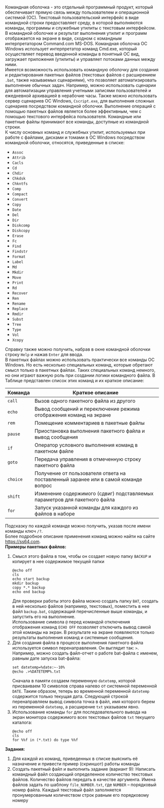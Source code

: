 Командная оболочка - это отдельный программный продукт, который обеспечивает прямую связь между пользователем и операционной системой (ОС). Текстовый пользовательский интерфейс в виде командной строки предоставляет среду, в которой выполняются команды, программы и служебные утилиты с текстовым интерфейсом. В командной оболочке и результат выполнения утилит и программ отображается на экране в виде, сходном с командным интерпретатором Command.com MS-DOS. Командная оболочка ОС Windows использует интерпретатор команд Cmd.exe, который осуществляет перевод введенной команды в понятный ОС вид, загружает приложения (утилиты) и управляет потоками данных между ними.  
Имеется возможность использовать командную оболочку для создания и редактирования пакетных файлов (текстовых файлов с расширением `.bat`, также называемых сценариями), что позволяет автоматизировать выполнение обычных задач. Например, можно использовать сценарии для автоматизации управления учетными записями пользователей и ежедневной архивацией в нерабочие часы. Также можно использовать сервер сценариев ОС Windows, `Cscript.exe`, для выполнения сложных сценариев посредством командной оболочки. Выполнение операций с помощью пакетных файлов является более эффективным, чем с помощью текстового интерфейса пользователя. Командные или пакетные файлы принимают все команды, доступные из командной строки.  
К числу основных команд и служебных утилит, используемых при работе с файлами, дисками и томами в ОС Windows посредством командной оболочки, относятся, приведенные в списке:  
- `Assoc`
- `Attrib`
- `Cacls`
- `Cd`
- `Chdir`
- `Chkdsk`
- `Chkntfs`
- `Comp`
- `Compact`
- `Convert`
- `Copy`
- `Date`
- `Del`
- `Dir`
- `Diskcomp`
- `Diskcopy`
- `Erase`
- `Fc`
- `Find`
- `Findstr`
- `Format`
- `Label`
- `Md`
- `Mkdir`
- `Move`
- `Print`
- `Rd`
- `Recover`
- `Ren`
- `Rename`
- `Replace`
- `Rmdir`
- `Subst`
- `Tree`
- `Type`
- `Vol`
- `Xcopy`
  
Справку также можно получить, набрав в окне командной оболочки строку `Help` и нажав `Enter` для ввода.  
В пакетных файлах можно использовать практически все команды ОС Windows. Но есть несколько специальных команд, которые обретают смысл только в пакетных файлах. Таких специальных команд немного, но они играют важную роль при создании логики командного файла. В Таблице представлен список этих команд и их краткое описание:

| Команда  | Краткое описание                                                                    |
| -------- | ----------------------------------------------------------------------------------- |
| `call`   | Вызов одного пакетного файла из другого                                             |
| `echo`   | Вывод сообщений и переключение режима отображения команд на экране                  |
| `rem`    | Помещение комментариев в пакетные файлы                                             |
| `pause`  | Приостановка выполнения пакетного файла и вывод сообщения                           |
| `if`     | Оператор условного выполнения команд в пакетном файле                               |
| `goto`   | Передача управления в отмеченную строку пакетного файла                             |
| `choice` | Получение от пользователя ответа на поставленный заранее или в самой команде вопрос |
| `shift`  | Изменение содержимого (сдвиг) подставляемых параметров для пакетного файла          |
| `for`    | Запуск указанной команды для каждого из файлов в наборе                             |
  
Подсказку по каждой команде можно получить, указав после имени команды ключ `/?`.  
Более подробное описание применения команд можно найти на сайте https://ss64.com.  
**Примеры пакетных файлов:**
1. Смысл этого файла в том, чтобы он создает новую папку `BACKUP` и копирует в нее содержимое текущей папки
	```batch
	@echo off
	cls
	echo start backup
	mkdir backup
	copy *.* backup
	echo end backup
	```
	Для проверки работы этого файла можно создать папку `BAT`, создать в ней несколько файлов (например, текстовых), поместить в нее файл `backup.bat`, содержащий перечисленные выше команды, и запустить его на выполнение.  
	Использование символа `@` перед командой отключения отображения команд `ECHO OFF` позволяет отключить вывод самой этой команды на экран. В результате на экране появляются только результаты выполнения команд и системные сообщения.
2. Для создания файла в процессе выполнения пакетного файла используется символ перенаправления. Он выглядит так: `>`.  
	Например, можно создать файл-отчет о работе bat-файла с именем, равным дате запуска bat-файла:
	```batch
	set datetemp=%date:~-10%
	@echo .>%DATETEMP%.txt
	```
	Сначала в памяти создаем переменную `datetemp`, которой присваиваем 10 символов справа налево от системной переменной `DATE`. Таким образом, теперь во временной переменной `datetemp` содержится только текущая дата. Следующей строкой перенаправляем вывод символа точка в файл, имя которого берем из переменной `datetemp`, а расширение `txt` указываем явно.
3. Использование команды `for` для последовательного вывода на экран монитора содержимого всех текстовых файлов `txt` текущего каталога:
	```batch
	@echo off
	cls
	for %%f in (*.txt) do type %%f
	```
  
**Задания:**
1. Для каждой из команд, приведенных в списке выяснить её назначение и привести пример (скриншот) работы команды
2. Создать пакетный файл и выполнить задание (вариант 9): Написать командный файл создающий определенное количество текстовых файлов. Количество файлов передать в качестве аргумента. Имена файлов задать по шаблону `file_NUMBER.txt`, где `NUMBER` – порядковый номер файла. Каждый текстовый файл заполняется пронумерованным количеством строк равным его порядковому номеру